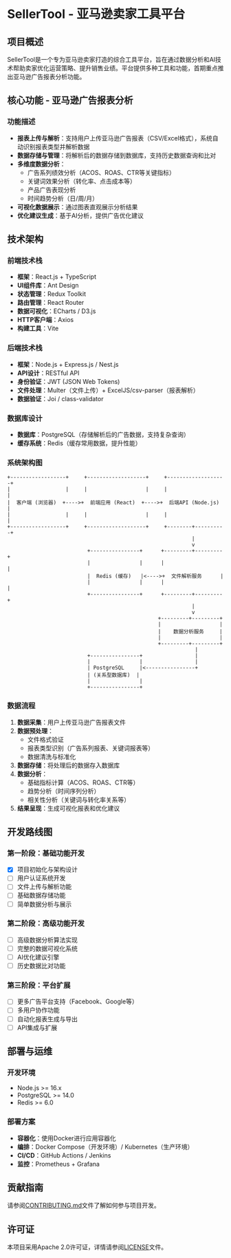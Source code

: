 # SellerTool - 亚马逊卖家工具平台

## 项目概述

SellerTool是一个专为亚马逊卖家打造的综合工具平台，旨在通过数据分析和AI技术帮助卖家优化运营策略、提升销售业绩。平台提供多种工具和功能，首期重点推出亚马逊广告报表分析功能。

## 核心功能 - 亚马逊广告报表分析

### 功能描述

- **报表上传与解析**：支持用户上传亚马逊广告报表（CSV/Excel格式），系统自动识别报表类型并解析数据
- **数据存储与管理**：将解析后的数据存储到数据库，支持历史数据查询和比对
- **多维度数据分析**：
  - 广告系列绩效分析（ACOS、ROAS、CTR等关键指标）
  - 关键词效果分析（转化率、点击成本等）
  - 产品广告表现分析
  - 时间趋势分析（日/周/月）
- **可视化数据展示**：通过图表直观展示分析结果
- **优化建议生成**：基于AI分析，提供广告优化建议

## 技术架构

### 前端技术栈

- **框架**：React.js + TypeScript
- **UI组件库**：Ant Design
- **状态管理**：Redux Toolkit
- **路由管理**：React Router
- **数据可视化**：ECharts / D3.js
- **HTTP客户端**：Axios
- **构建工具**：Vite

### 后端技术栈

- **框架**：Node.js + Express.js / Nest.js
- **API设计**：RESTful API
- **身份验证**：JWT (JSON Web Tokens)
- **文件处理**：Multer（文件上传）+ ExcelJS/csv-parser（报表解析）
- **数据验证**：Joi / class-validator

### 数据库设计


- **数据库**：PostgreSQL（存储解析后的广告数据，支持复杂查询）
- **缓存系统**：Redis（缓存常用数据，提升性能）

### 系统架构图

```
+------------------+     +-------------------+     +-------------------+
|                  |     |                   |     |                   |
|  客户端 (浏览器)  +---->+  前端应用 (React)  +---->+  后端API (Node.js) |
|                  |     |                   |     |                   |
+------------------+     +-------------------+     +--------+----------+
                                                            |
                                                            v
                          +----------------+      +---------+---------+
                          |                |      |                   |
                          |  Redis (缓存)   |<---->+  文件解析服务      |
                          |                |      |                   |
                          +----------------+      +---------+---------+
                                                            |
                                                            v
                                                 +---------+---------+
                                                 |                   |
                                                 |    数据分析服务     |
                                                 |                   |
                                                 +---------+---------+
                                                             |
                          +----------------+                 |
                          |                |                 |
                          | PostgreSQL     |<----------------+
                          | (关系型数据库)  |
                          |                |
                          +----------------+
```

### 数据流程

1. **数据采集**：用户上传亚马逊广告报表文件
2. **数据预处理**：
   - 文件格式验证
   - 报表类型识别（广告系列报表、关键词报表等）
   - 数据清洗与标准化
3. **数据存储**：将处理后的数据存入数据库
4. **数据分析**：
   - 基础指标计算（ACOS、ROAS、CTR等）
   - 趋势分析（时间序列分析）
   - 相关性分析（关键词与转化率关系等）
5. **结果呈现**：生成可视化报表和优化建议

## 开发路线图

### 第一阶段：基础功能开发

- [x] 项目初始化与架构设计
- [ ] 用户认证系统开发
- [ ] 文件上传与解析功能
- [ ] 基础数据存储功能
- [ ] 简单数据分析与展示

### 第二阶段：高级功能开发

- [ ] 高级数据分析算法实现
- [ ] 完整的数据可视化系统
- [ ] AI优化建议引擎
- [ ] 历史数据比对功能

### 第三阶段：平台扩展

- [ ] 更多广告平台支持（Facebook、Google等）
- [ ] 多用户协作功能
- [ ] 自动化报表生成与导出
- [ ] API集成与扩展

## 部署与运维

### 开发环境

- Node.js >= 16.x
- PostgreSQL >= 14.0
- Redis >= 6.0

### 部署方案

- **容器化**：使用Docker进行应用容器化
- **编排**：Docker Compose（开发环境）/ Kubernetes（生产环境）
- **CI/CD**：GitHub Actions / Jenkins
- **监控**：Prometheus + Grafana

## 贡献指南

请参阅[CONTRIBUTING.md](./CONTRIBUTING.md)文件了解如何参与项目开发。

## 许可证

本项目采用Apache 2.0许可证，详情请参阅[LICENSE](./LICENSE)文件。
